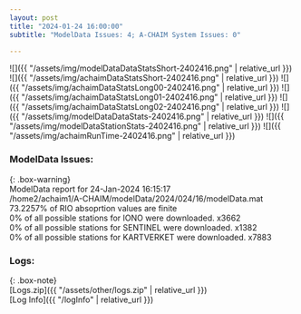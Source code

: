 ```yaml
---
layout: post
title: "2024-01-24 16:00:00"
subtitle: "ModelData Issues: 4; A-CHAIM System Issues: 0"

---
```


![]({{ "/assets/img/modelDataDataStatsShort-2402416.png" | relative_url }})
![]({{ "/assets/img/achaimDataStatsShort-2402416.png" | relative_url }})
![]({{ "/assets/img/achaimDataStatsLong00-2402416.png" | relative_url }})
![]({{ "/assets/img/achaimDataStatsLong01-2402416.png" | relative_url }})
![]({{ "/assets/img/achaimDataStatsLong02-2402416.png" | relative_url }})
![]({{ "/assets/img/modelDataDataStats-2402416.png" | relative_url }})
![]({{ "/assets/img/modelDataStationStats-2402416.png" | relative_url }})
![]({{ "/assets/img/achaimRunTime-2402416.png" | relative_url }})


### ModelData Issues:  
  
{: .box-warning}  
 ModelData report for 24-Jan-2024 16:15:17   
 /home2/achaim1/A-CHAIM/modelData/2024/024/16/modelData.mat   
 73.2257% of RIO absoprtion values are finite   
 0% of all possible stations for IONO were downloaded. x3662   
 0% of all possible stations for SENTINEL were downloaded. x1382   
 0% of all possible stations for KARTVERKET were downloaded. x7883   
  


### Logs:  
  
{: .box-note}  
[Logs.zip]({{ "/assets/other/logs.zip" | relative_url }})  
[Log Info]({{ "/logInfo" | relative_url }})  
